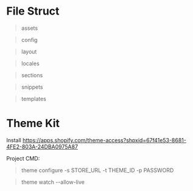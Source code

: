 # File Struct
  > assets
  
  > config
 
  > layout
  
  > locales
  
  > sections
  
  > snippets
  
  > templates
  
  
# Theme Kit
  Install https://apps.shopify.com/theme-access?shpxid=67f41e53-8681-4FE2-803A-24DBA0975A87
  
  Project CMD:
  
  > theme configure -s STORE_URL -t THEME_ID -p PASSWORD
  
  > theme watch --allow-live
